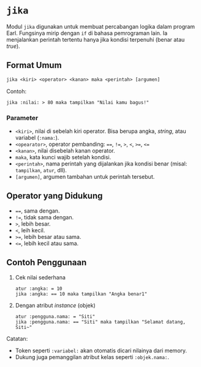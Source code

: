 # `jika`
Modul `jika` digunakan untuk membuat percabangan logika dalam program Earl. Fungsinya mirip dengan `if` di bahasa pemrograman lain. Ia menjalankan perintah tertentu hanya jika kondisi terpenuhi (benar atau _true_).

## Format Umum
```txt
jika <kiri> <operator> <kanan> maka <perintah> [argumen]
```

Contoh:
```earl
jika :nilai: > 80 maka tampilkan "Nilai kamu bagus!"
```

### Parameter
- `<kiri>`, nilai di sebelah kiri operator. Bisa berupa angka, _string_, atau variabel (`:nama:`).
- `<opearator>`, operator pembanding: `==`, `!=`, `>`, `<`, `>=`, `<=`
- `<kanan>`, nilai disebelah kanan operator.
- `maka`, kata kunci wajib setelah kondisi.
- `<perintah>`, nama perintah yang dijalankan jika kondisi benar (misal: `tampilkan`, `atur`, dll).
- `[argumen]`, argumen tambahan untuk perintah tersebut.

## Operator yang Didukung
- `==`, sama dengan.
- `!=`, tidak sama dengan.
- `>`, lebih besar.
- `<`, leih kecil.
- `>=`, lebih besar atau sama.
- `<=`, lebih kecil atau sama.

## Contoh Penggunaan
1. Cek nilai sederhana
   ```earl
   atur :angka: = 10
   jika :angka: == 10 maka tampilkan "Angka benar1"
   ```
2. Dengan atribut _instance_ (objek)
   ```earl
   atur :pengguna.nama: = "Siti"
   jika :pengguna.nama: == "Siti" maka tampilkan "Selamat datang, Siti~"
   ```

Catatan:
- Token seperti `:variabel:` akan otomatis dicari nilainya dari memory.
- Dukung juga pemanggilan atribut kelas seperti `:objek.nama:`.
